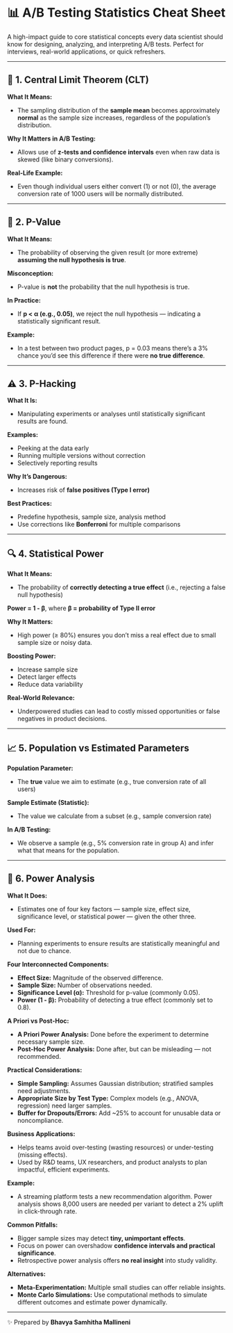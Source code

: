 # 📊 A/B Testing Statistics Cheat Sheet

A high-impact guide to core statistical concepts every data scientist should know for designing, analyzing, and interpreting A/B tests. Perfect for interviews, real-world applications, or quick refreshers.

---

## 🧠 1. Central Limit Theorem (CLT)
**What It Means:**
- The sampling distribution of the **sample mean** becomes approximately **normal** as the sample size increases, regardless of the population’s distribution.

**Why It Matters in A/B Testing:**
- Allows use of **z-tests and confidence intervals** even when raw data is skewed (like binary conversions).

**Real-Life Example:**
- Even though individual users either convert (1) or not (0), the average conversion rate of 1000 users will be normally distributed.

---

## 🎯 2. P-Value
**What It Means:**
- The probability of observing the given result (or more extreme) **assuming the null hypothesis is true**.

**Misconception:**
- P-value is **not** the probability that the null hypothesis is true.

**In Practice:**
- If **p < α (e.g., 0.05)**, we reject the null hypothesis — indicating a statistically significant result.

**Example:**
- In a test between two product pages, p = 0.03 means there’s a 3% chance you’d see this difference if there were **no true difference**.

---

## ⚠️ 3. P-Hacking
**What It Is:**
- Manipulating experiments or analyses until statistically significant results are found.

**Examples:**
- Peeking at the data early
- Running multiple versions without correction
- Selectively reporting results

**Why It’s Dangerous:**
- Increases risk of **false positives (Type I error)**

**Best Practices:**
- Predefine hypothesis, sample size, analysis method
- Use corrections like **Bonferroni** for multiple comparisons

---

## 🔍 4. Statistical Power
**What It Means:**
- The probability of **correctly detecting a true effect** (i.e., rejecting a false null hypothesis)

**Power = 1 - β**, where **β = probability of Type II error**

**Why It Matters:**
- High power (≥ 80%) ensures you don’t miss a real effect due to small sample size or noisy data.

**Boosting Power:**
- Increase sample size
- Detect larger effects
- Reduce data variability

**Real-World Relevance:**
- Underpowered studies can lead to costly missed opportunities or false negatives in product decisions.

---

## 📈 5. Population vs Estimated Parameters
**Population Parameter:**
- The **true** value we aim to estimate (e.g., true conversion rate of all users)

**Sample Estimate (Statistic):**
- The value we calculate from a subset (e.g., sample conversion rate)

**In A/B Testing:**
- We observe a sample (e.g., 5% conversion rate in group A) and infer what that means for the population.

---

## 🧮 6. Power Analysis
**What It Does:**
- Estimates one of four key factors — sample size, effect size, significance level, or statistical power — given the other three.

**Used For:**
- Planning experiments to ensure results are statistically meaningful and not due to chance.

**Four Interconnected Components:**
- **Effect Size:** Magnitude of the observed difference.
- **Sample Size:** Number of observations needed.
- **Significance Level (α):** Threshold for p-value (commonly 0.05).
- **Power (1 - β):** Probability of detecting a true effect (commonly set to 0.8).

**A Priori vs Post-Hoc:**
- **A Priori Power Analysis:** Done before the experiment to determine necessary sample size.
- **Post-Hoc Power Analysis:** Done after, but can be misleading — not recommended.

**Practical Considerations:**
- **Simple Sampling:** Assumes Gaussian distribution; stratified samples need adjustments.
- **Appropriate Size by Test Type:** Complex models (e.g., ANOVA, regression) need larger samples.
- **Buffer for Dropouts/Errors:** Add ~25% to account for unusable data or noncompliance.

**Business Applications:**
- Helps teams avoid over-testing (wasting resources) or under-testing (missing effects).
- Used by R&D teams, UX researchers, and product analysts to plan impactful, efficient experiments.

**Example:**
- A streaming platform tests a new recommendation algorithm. Power analysis shows 8,000 users are needed per variant to detect a 2% uplift in click-through rate.

**Common Pitfalls:**
- Bigger sample sizes may detect **tiny, unimportant effects**.
- Focus on power can overshadow **confidence intervals and practical significance**.
- Retrospective power analysis offers **no real insight** into study validity.

**Alternatives:**
- **Meta-Experimentation:** Multiple small studies can offer reliable insights.
- **Monte Carlo Simulations:** Use computational methods to simulate different outcomes and estimate power dynamically.

---

✨ Prepared by **Bhavya Samhitha Mallineni** 
